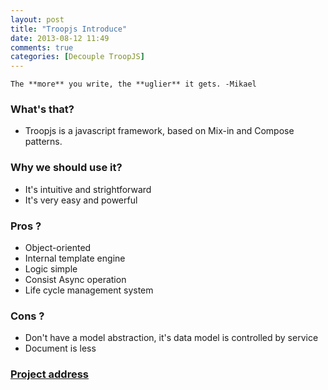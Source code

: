 ```yaml
---
layout: post
title: "Troopjs Introduce"
date: 2013-08-12 11:49
comments: true
categories: [Decouple TroopJS]
---
```

    The **more** you write, the **uglier** it gets. -Mikael
    
### What's that?  
 * Troopjs is a javascript framework, based on Mix-in and Compose patterns.

### Why we should use it?  
 * It's intuitive and strightforward
 * It's very easy and powerful

### Pros ?  

* Object-oriented 
* Internal template engine
* Logic simple 
* Consist Async operation
* Life cycle management system

### Cons ?   

* Don't have a model abstraction, it's data model is controlled by service
* Document is less

### [Project address][1]

[1]: https://github.com/troopjs "TroopJS"